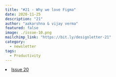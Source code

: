 ```yaml
---
title: "#21 - Why we love Figma"
date: 2020-11-25
description: "21"
author: "aakarshna & vijay verma"
featured: false
image: ./issue-10.png
mailchimp_link: "https://bit.ly/designletter-21"
category:
  - newsletter
tags:
  - Productivity
---
```

<li><a href="https://bit.ly/designletter-21">Issue 20</a></li>
